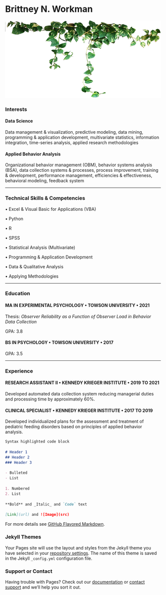 # Brittney N. Workman

![docs/plant-transparent-png-3.PNG](https://github.com/git-Jeriah/git-jeriah.github.io/blob/df2adadd38e491e7fd315b6a44b1ecc1dca7a2d7/docs/plant-transparent-png-3.PNG)


### **Interests**

#### Data Science
Data management & visualization, predictive modeling, data mining, programming & application development, multivariate statistics, information integration, time-series analysis, applied research methodologies

#### Applied Behavior Analysis
Organizational behavior management (OBM), behavior systems analysis (BSA), data collection systems & processes, process improvement, training & development, performance management, efficiencies & effectiveness, behavioral modeling, feedback system

<hr />

### **Technical Skills & Competencies**

•	Excel & Visual Basic for Applications (VBA)

•	Python

•	R

•	SPSS

•	Statistical Analysis (Multivariate)

•	Programming & Application Development

•	Data & Qualitative Analysis

•	Applying Methodologies

<hr />

### **Education**

#### **MA IN EXPERIMENTAL PSYCHOLOGY • TOWSON UNIVERSITY • 2021**

Thesis: *Observer Reliability as a Function of Observer Load in Behavior Data Collection*

GPA: 3.8

#### **BS IN PSYCHOLOGY • TOWSON UNIVERSITY • 2017**

GPA: 3.5

<hr />


### **Experience**

#### **RESEARCH ASSISTANT II • KENNEDY KRIEGER INSTITUTE • 2019 TO 2021**

Developed automated data collection system reducing managerial duties and processing time by approximately 60%.

#### **CLINICAL SPECIALIST • KENNEDY KRIEGER INSTITUTE • 2017 TO 2019**

Developed individualized plans for the assessment and treatment of pediatric feeding disorders based on principles of applied behavior analysis.




```markdown
Syntax highlighted code block

# Header 1
## Header 2
### Header 3

- Bulleted
- List

1. Numbered
2. List

**Bold** and _Italic_ and `Code` text

[Link](url) and ![Image](src)
```

For more details see [GitHub Flavored Markdown](https://guides.github.com/features/mastering-markdown/).

### Jekyll Themes

Your Pages site will use the layout and styles from the Jekyll theme you have selected in your [repository settings](https://github.com/git-Jeriah/git-jeriah.github.io/settings/pages). The name of this theme is saved in the Jekyll `_config.yml` configuration file.

### Support or Contact

Having trouble with Pages? Check out our [documentation](https://docs.github.com/categories/github-pages-basics/) or [contact support](https://support.github.com/contact) and we’ll help you sort it out.
